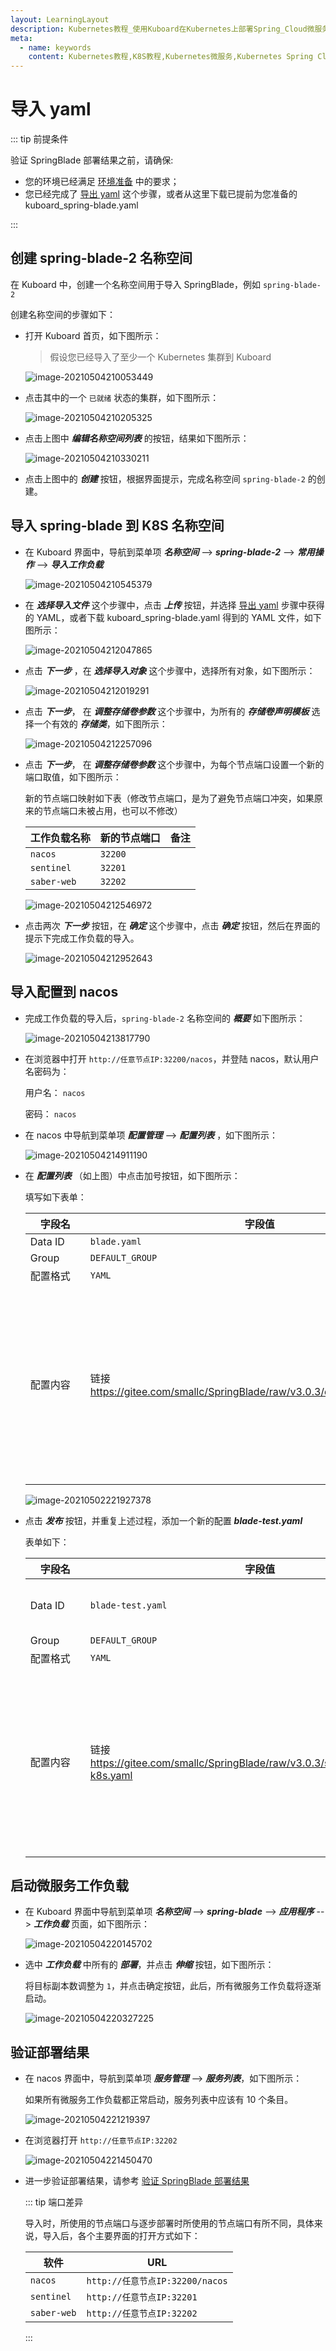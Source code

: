 ```yaml
---
layout: LearningLayout
description: Kubernetes教程_使用Kuboard在Kubernetes上部署Spring_Cloud微服务平台SpringBlade
meta:
  - name: keywords
    content: Kubernetes教程,K8S教程,Kubernetes微服务,Kubernetes Spring Cloud
---
```


# 导入 yaml

<AdSenseTitle/>

::: tip 前提条件

验证 SpringBlade 部署结果之前，请确保: 
* 您的环境已经满足 [环境准备](../prepare/prepare.html) 中的要求；
* 您已经完成了 [导出 yaml](./export.html) 这个步骤，或者从这里下载已提前为您准备的 <a :href="$withBase('/kuboard_spring-blade.yaml')" download="kuboard_spring-blade.yaml">kuboard_spring-blade.yaml</a>

:::



## 创建 spring-blade-2 名称空间

在 Kuboard 中，创建一个名称空间用于导入 SpringBlade，例如 `spring-blade-2`

创建名称空间的步骤如下：

* 打开 Kuboard 首页，如下图所示：

  > 假设您已经导入了至少一个 Kubernetes 集群到 Kuboard

  ![image-20210504210053449](./import.assets/image-20210504210053449.png)

* 点击其中的一个 `已就绪` 状态的集群，如下图所示：

  ![image-20210504210205325](./import.assets/image-20210504210205325.png)

* 点击上图中 ***编辑名称空间列表*** 的按钮，结果如下图所示：

  ![image-20210504210330211](./import.assets/image-20210504210330211.png)

* 点击上图中的 ***创建*** 按钮，根据界面提示，完成名称空间 `spring-blade-2` 的创建。

## 导入 spring-blade 到 K8S 名称空间

* 在 Kuboard 界面中，导航到菜单项 ***名称空间*** --> ***spring-blade-2*** --> ***常用操作***  --> ***导入工作负载***

  ![image-20210504210545379](./import.assets/image-20210504210545379.png)

* 在 ***选择导入文件*** 这个步骤中，点击 ***上传*** 按钮，并选择 [导出 yaml](./export.html) 步骤中获得的 YAML，或者下载 <a :href="$withBase('/kuboard_spring-blade.yaml')" download="kuboard_spring-blade.yaml">kuboard_spring-blade.yaml</a> 得到的 YAML 文件，如下图所示：

  ![image-20210504212047865](./import.assets/image-20210504212047865.png)

* 点击 ***下一步*** ，在 ***选择导入对象*** 这个步骤中，选择所有对象，如下图所示：

  ![image-20210504212019291](./import.assets/image-20210504212019291.png)

* 点击 ***下一步***， 在 ***调整存储卷参数*** 这个步骤中，为所有的 ***存储卷声明模板*** 选择一个有效的 ***存储类***，如下图所示：

  ![image-20210504212257096](./import.assets/image-20210504212257096.png)

* 点击 ***下一步***， 在 ***调整存储卷参数*** 这个步骤中，为每个节点端口设置一个新的端口取值，如下图所示：

  新的节点端口映射如下表（修改节点端口，是为了避免节点端口冲突，如果原来的节点端口未被占用，也可以不修改）

  | 工作负载名称 | 新的节点端口 | 备注 |
  | ------------ | ------------ | ---- |
  | `nacos`      | `32200`      |      |
  | `sentinel`   | `32201`      |      |
  | `saber-web`  | `32202`      |      |

  ![image-20210504212546972](./import.assets/image-20210504212546972.png)

* 点击两次 ***下一步*** 按钮，在 ***确定*** 这个步骤中，点击 ***确定*** 按钮，然后在界面的提示下完成工作负载的导入。

  ![image-20210504212952643](./import.assets/image-20210504212952643.png)



## 导入配置到 nacos

* 完成工作负载的导入后，`spring-blade-2` 名称空间的 ***概要*** 如下图所示：

  ![image-20210504213817790](./import.assets/image-20210504213817790.png)

* 在浏览器中打开 `http://任意节点IP:32200/nacos`，并登陆 nacos，默认用户名密码为：

  用户名： `nacos`

  密码： `nacos`

* 在 nacos 中导航到菜单项 ***配置管理*** --> ***配置列表*** ，如下图所示：

  ![image-20210504214911190](./import.assets/image-20210504214911190.png)

* 在 ***配置列表*** （如上图）中点击加号按钮，如下图所示：

  填写如下表单：
  
  | 字段名   | 字段值                                                       | 备注                                                         |
  | -------- | ------------------------------------------------------------ | ------------------------------------------------------------ |
  | Data ID  | `blade.yaml`                                                 |                                                              |
  | Group    | `DEFAULT_GROUP`                                              |                                                              |
  | 配置格式 | `YAML`                                                       |                                                              |
  | 配置内容 <div style="width: 80px;"></div> | 链接 <a href="https://gitee.com/smallc/SpringBlade/raw/v3.0.3/doc/nacos/blade.yaml" target="_blank">https://gitee.com/smallc/SpringBlade/raw/v3.0.3/doc/nacos/blade.yaml</a> | 在浏览器打开该链接，并将其内容复制粘贴到 ***配置内容*** 字段 |
  
  ![image-20210502221927378](../deploy/nacos-config.assets/image-20210502221927378.png)
  
* 点击 ***发布*** 按钮，并重复上述过程，添加一个新的配置 ***blade-test.yaml***

  表单如下：

  | 字段名   | 字段值                                                       | 备注                                                         |
  | -------- | ------------------------------------------------------------ | ------------------------------------------------------------ |
  | Data ID  | `blade-test.yaml`                                            | <div style="color: red; font-weight: bold;">此处为 `blade-test.yaml` 不要写错</div> |
  | Group    | `DEFAULT_GROUP`                                              |                                                              |
  | 配置格式 | `YAML`                                                       |                                                              |
  | 配置内容 <div style="width: 80px;"></div> | 链接 <a href="https://gitee.com/smallc/SpringBlade/raw/v3.0.3/script/kuboard/blade-k8s.yaml" target="_blank">https://gitee.com/smallc/SpringBlade/raw/v3.0.3/script/kuboard/blade-k8s.yaml</a> | 在浏览器打开该链接，并将其内容复制粘贴到 ***配置内容*** 字段；<br /><div style="color: red; font-weight: bold;">此处使用 `blade-k8s.yaml` 文件中的内容，不要弄错</div> |


## 启动微服务工作负载

* 在 Kuboard 界面中导航到菜单项 ***名称空间*** --> ***spring-blade*** --> ***应用程序*** --> ***工作负载*** 页面，如下图所示：

  ![image-20210504220145702](./import.assets/image-20210504220145702.png)

* 选中 ***工作负载*** 中所有的 ***部署***，并点击 ***伸缩*** 按钮，如下图所示：

  将目标副本数调整为 `1`，并点击确定按钮，此后，所有微服务工作负载将逐渐启动。

  ![image-20210504220327225](./import.assets/image-20210504220327225.png)

## 验证部署结果

* 在 nacos 界面中，导航到菜单项 ***服务管理*** --> ***服务列表***，如下图所示：

  如果所有微服务工作负载都正常启动，服务列表中应该有 10 个条目。

  ![image-20210504221219397](./import.assets/image-20210504221219397.png)

* 在浏览器打开 `http://任意节点IP:32202`

  ![image-20210504221450470](./import.assets/image-20210504221450470.png)

* 进一步验证部署结果，请参考 [验证 SpringBlade 部署结果](../deploy/validate.html)

  ::: tip 端口差异

  导入时，所使用的节点端口与逐步部署时所使用的节点端口有所不同，具体来说，导入后，各个主要界面的打开方式如下：

  | 软件        | URL                       |
  | ----------- | ------------------------- |
  | `nacos`     | `http://任意节点IP:32200/nacos` |
  | `sentinel`  | `http://任意节点IP:32201` |
  | `saber-web` | `http://任意节点IP:32202` |

  :::
